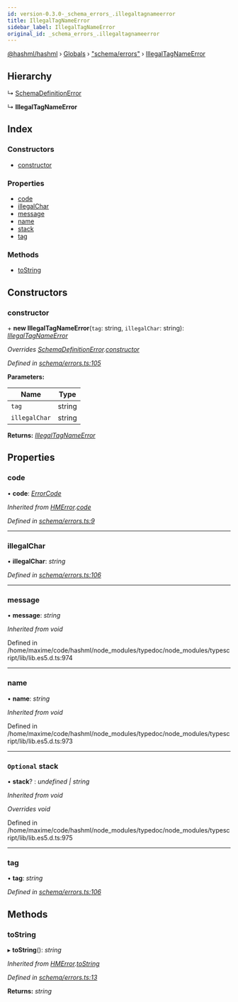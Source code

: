 ```yaml
---
id: version-0.3.0-_schema_errors_.illegaltagnameerror
title: IllegalTagNameError
sidebar_label: IllegalTagNameError
original_id: _schema_errors_.illegaltagnameerror
---
```


[@hashml/hashml](../index.md) › [Globals](../globals.md) › ["schema/errors"](../modules/_schema_errors_.md) › [IllegalTagNameError](_schema_errors_.illegaltagnameerror.md)

## Hierarchy

  ↳ [SchemaDefinitionError](_schema_errors_.schemadefinitionerror.md)

  ↳ **IllegalTagNameError**

## Index

### Constructors

* [constructor](_schema_errors_.illegaltagnameerror.md#constructor)

### Properties

* [code](_schema_errors_.illegaltagnameerror.md#code)
* [illegalChar](_schema_errors_.illegaltagnameerror.md#illegalchar)
* [message](_schema_errors_.illegaltagnameerror.md#message)
* [name](_schema_errors_.illegaltagnameerror.md#name)
* [stack](_schema_errors_.illegaltagnameerror.md#optional-stack)
* [tag](_schema_errors_.illegaltagnameerror.md#tag)

### Methods

* [toString](_schema_errors_.illegaltagnameerror.md#tostring)

## Constructors

###  constructor

\+ **new IllegalTagNameError**(`tag`: string, `illegalChar`: string): *[IllegalTagNameError](_schema_errors_.illegaltagnameerror.md)*

*Overrides [SchemaDefinitionError](_schema_errors_.schemadefinitionerror.md).[constructor](_schema_errors_.schemadefinitionerror.md#constructor)*

*Defined in [schema/errors.ts:105](https://github.com/hashml/hashml/blob/6983021/src/schema/errors.ts#L105)*

**Parameters:**

Name | Type |
------ | ------ |
`tag` | string |
`illegalChar` | string |

**Returns:** *[IllegalTagNameError](_schema_errors_.illegaltagnameerror.md)*

## Properties

###  code

• **code**: *[ErrorCode](../enums/_schema_errors_.errorcode.md)*

*Inherited from [HMError](_schema_errors_.hmerror.md).[code](_schema_errors_.hmerror.md#code)*

*Defined in [schema/errors.ts:9](https://github.com/hashml/hashml/blob/6983021/src/schema/errors.ts#L9)*

___

###  illegalChar

• **illegalChar**: *string*

*Defined in [schema/errors.ts:106](https://github.com/hashml/hashml/blob/6983021/src/schema/errors.ts#L106)*

___

###  message

• **message**: *string*

*Inherited from void*

Defined in /home/maxime/code/hashml/node_modules/typedoc/node_modules/typescript/lib/lib.es5.d.ts:974

___

###  name

• **name**: *string*

*Inherited from void*

Defined in /home/maxime/code/hashml/node_modules/typedoc/node_modules/typescript/lib/lib.es5.d.ts:973

___

### `Optional` stack

• **stack**? : *undefined | string*

*Inherited from void*

*Overrides void*

Defined in /home/maxime/code/hashml/node_modules/typedoc/node_modules/typescript/lib/lib.es5.d.ts:975

___

###  tag

• **tag**: *string*

*Defined in [schema/errors.ts:106](https://github.com/hashml/hashml/blob/6983021/src/schema/errors.ts#L106)*

## Methods

###  toString

▸ **toString**(): *string*

*Inherited from [HMError](_schema_errors_.hmerror.md).[toString](_schema_errors_.hmerror.md#tostring)*

*Defined in [schema/errors.ts:13](https://github.com/hashml/hashml/blob/6983021/src/schema/errors.ts#L13)*

**Returns:** *string*
